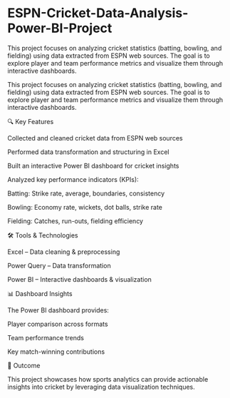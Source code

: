 # ESPN-Cricket-Data-Analysis-Power-BI-Project
This project focuses on analyzing cricket statistics (batting, bowling, and fielding) using data extracted from ESPN web sources.
The goal is to explore player and team performance metrics and visualize them through interactive dashboards.

This project focuses on analyzing cricket statistics (batting, bowling, and fielding) using data extracted from ESPN web sources. The goal is to explore player and team performance metrics and visualize them through interactive dashboards.

🔍 Key Features

Collected and cleaned cricket data from ESPN web sources

Performed data transformation and structuring in Excel

Built an interactive Power BI dashboard for cricket insights

Analyzed key performance indicators (KPIs):

Batting: Strike rate, average, boundaries, consistency

Bowling: Economy rate, wickets, dot balls, strike rate

Fielding: Catches, run-outs, fielding efficiency

🛠 Tools & Technologies

Excel – Data cleaning & preprocessing

Power Query – Data transformation

Power BI – Interactive dashboards & visualization

📊 Dashboard Insights

The Power BI dashboard provides:

Player comparison across formats

Team performance trends

Key match-winning contributions

🚀 Outcome

This project showcases how sports analytics can provide actionable insights into cricket by leveraging data visualization techniques.
